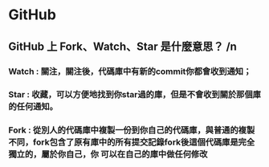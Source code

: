 # GitHub
## GitHub 上 Fork、Watch、Star 是什麼意思？ /n
### Watch : 關注，關注後，代碼庫中有新的commit你都會收到通知；
### Star : 收藏，可以方便地找到你star過的庫，但是不會收到關於那個庫的任何通知。  
### Fork : 從別人的代碼庫中複製一份到你自己的代碼庫，與普通的複製不同，fork包含了原有庫中的所有提交記錄fork後這個代碼庫是完全獨立的，屬於你自己，你               可以在自己的庫中做任何修改



